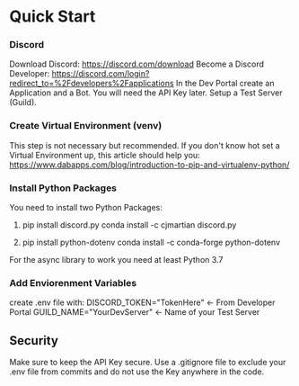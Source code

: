 # Quick Start

### Discord
Download Discord:
https://discord.com/download
Become a Discord Developer:
https://discord.com/login?redirect_to=%2Fdevelopers%2Fapplications
In the Dev Portal create an Application and a Bot. You will need the API Key later.
Setup a Test Server (Guild).

### Create Virtual Environment (venv)
This step is not necessary but recommended. If you don't know hot set a Virtual Environment up, this article should help you:
https://www.dabapps.com/blog/introduction-to-pip-and-virtualenv-python/

### Install Python Packages
You need to install two Python Packages:
1.  pip install discord.py
    conda install -c cjmartian discord.py

2.  pip install python-dotenv
    conda install -c conda-forge python-dotenv

For the async library to work you need at least Python 3.7

### Add Enviorenment Variables
create .env file with:
DISCORD_TOKEN="TokenHere"  <- From Developer Portal
GUILD_NAME="YourDevServer"  <- Name of your Test Server

## Security
Make sure to keep the API Key secure. Use a .gitignore file to exclude your .env file from commits and do not use the Key anywhere in the code.
